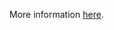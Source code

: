 More information [here](https://docs.prismacloud.io/en/enterprise-edition/policy-reference/google-cloud-policies/google-cloud-kubernetes-policies/bc-gcp-kubernetes-7).
